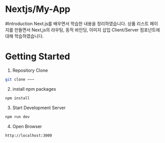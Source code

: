 # Nextjs/My-App

#Introduction
Next.js를 배우면서 학습한 내용을 정리하였습니다.
상품 리스트 페이지를 만들면서 Next,js의 라우팅, 동적 바인딩, 이미지 삽입
Client/Server 컴포넌트에 대해 학습하였습니다.

# Getting Started
1. Repository Clone
```bash
git clone ~~~
```

2. install npm packages
```bash
npm install
```

3. Start Development Server
```bash
npm run dev
```

4. Open Browser
```
http://localhost:3000
```

